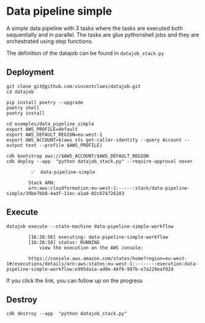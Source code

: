 # Data pipeline simple

A simple data pipeline with 3 tasks where the tasks are executed both sequentially and in parallel.
The tasks are glue pythonshell jobs and they are orchestrated using step functions.

The definition of the datajob can be found in `datajob_stack.py`


## Deployment

    git clone git@github.com:vincentclaes/datajob.git
    cd datajob

    pip install poetry --upgrade
    poetry shell
    poetry install

    cd examples/data_pipeline_simple
    export AWS_PROFILE=default
    export AWS_DEFAULT_REGION=eu-west-1
    export AWS_ACCOUNT=$(aws sts get-caller-identity --query Account --output text --profile $AWS_PROFILE)

    cdk bootstrap aws://$AWS_ACCOUNT/$AWS_DEFAULT_REGION
    cdk deploy --app  "python datajob_stack.py" --require-approval never

             ✅  data-pipeline-simple

            Stack ARN:
            arn:aws:cloudformation:eu-west-1:-----:stack/data-pipeline-simple/39be7bb0-4adf-11ec-a1ad-02c674726183

## Execute

    datajob execute --state-machine data-pipeline-simple-workflow

            [16:28:56] executing: data-pipeline-simple-workflow
            [16:28:58] status: RUNNING
                view the execution on the AWS console:

            https://console.aws.amazon.com/states/home?region=eu-west-1#/executions/details/arn:aws:states:eu-west-1:-------:execution:data-pipeline-simple-workflow:e995da1a-ad0e-44f6-997b-e7a229eaf024

If you click the link, you can follow up on the progress

## Destroy

    cdk destroy --app  "python datajob_stack.py"
